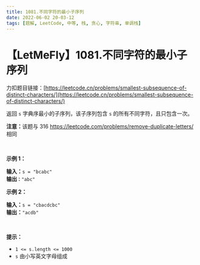 ```yaml
---
title: 1081.不同字符的最小子序列
date: 2022-06-02 20-03-12
tags: [题解, LeetCode, 中等, 栈, 贪心, 字符串, 单调栈]
---
```


# 【LetMeFly】1081.不同字符的最小子序列

力扣题目链接：[https://leetcode.cn/problems/smallest-subsequence-of-distinct-characters/](https://leetcode.cn/problems/smallest-subsequence-of-distinct-characters/)

<p>返回 <code>s</code> 字典序最小的子序列，该子序列包含 <code>s</code> 的所有不同字符，且只包含一次。</p>

<p><strong>注意：</strong>该题与 316 <a href="https://leetcode.com/problems/remove-duplicate-letters/">https://leetcode.com/problems/remove-duplicate-letters/</a> 相同</p>

<p> </p>

<p><strong>示例 1：</strong></p>

<pre>
<strong>输入：</strong><code>s = "bcabc"</code>
<strong>输出<code>：</code></strong><code>"abc"</code>
</pre>

<p><strong>示例 2：</strong></p>

<pre>
<strong>输入：</strong><code>s = "cbacdcbc"</code>
<strong>输出：</strong><code>"acdb"</code></pre>

<p> </p>

<p><strong>提示：</strong></p>

<ul>
	<li><code>1 <= s.length <= 1000</code></li>
	<li><code>s</code> 由小写英文字母组成</li>
</ul>


    